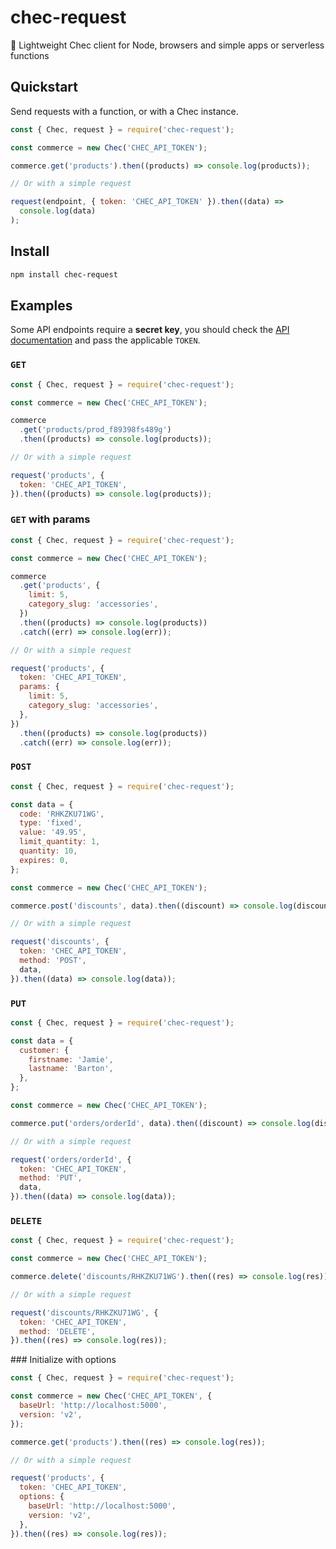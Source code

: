 # chec-request

🔌 Lightweight Chec client for Node, browsers and simple apps or serverless functions

## Quickstart

Send requests with a function, or with a Chec instance.

```js
const { Chec, request } = require('chec-request');

const commerce = new Chec('CHEC_API_TOKEN');

commerce.get('products').then((products) => console.log(products));

// Or with a simple request

request(endpoint, { token: 'CHEC_API_TOKEN' }).then((data) =>
  console.log(data)
);
```

## Install

```bash
npm install chec-request
```

## Examples

Some API endpoints require a **secret key**, you should check the [API documentation](https://commercejs.com/docs/api) and pass the applicable `TOKEN`.

### `GET`

```js
const { Chec, request } = require('chec-request');

const commerce = new Chec('CHEC_API_TOKEN');

commerce
  .get('products/prod_f89398fs489g')
  .then((products) => console.log(products));

// Or with a simple request

request('products', {
  token: 'CHEC_API_TOKEN',
}).then((products) => console.log(products));
```

### `GET` with params

```js
const { Chec, request } = require('chec-request');

const commerce = new Chec('CHEC_API_TOKEN');

commerce
  .get('products', {
    limit: 5,
    category_slug: 'accessories',
  })
  .then((products) => console.log(products))
  .catch((err) => console.log(err));

// Or with a simple request

request('products', {
  token: 'CHEC_API_TOKEN',
  params: {
    limit: 5,
    category_slug: 'accessories',
  },
})
  .then((products) => console.log(products))
  .catch((err) => console.log(err));
```

### `POST`

```js
const { Chec, request } = require('chec-request');

const data = {
  code: 'RHKZKU71WG',
  type: 'fixed',
  value: '49.95',
  limit_quantity: 1,
  quantity: 10,
  expires: 0,
};

const commerce = new Chec('CHEC_API_TOKEN');

commerce.post('discounts', data).then((discount) => console.log(discount));

// Or with a simple request

request('discounts', {
  token: 'CHEC_API_TOKEN',
  method: 'POST',
  data,
}).then((data) => console.log(data));
```

### `PUT`

```js
const { Chec, request } = require('chec-request');

const data = {
  customer: {
    firstname: 'Jamie',
    lastname: 'Barton',
  },
};

const commerce = new Chec('CHEC_API_TOKEN');

commerce.put('orders/orderId', data).then((discount) => console.log(discount));

// Or with a simple request

request('orders/orderId', {
  token: 'CHEC_API_TOKEN',
  method: 'PUT',
  data,
}).then((data) => console.log(data));
```

### `DELETE`

```js
const { Chec, request } = require('chec-request');

const commerce = new Chec('CHEC_API_TOKEN');

commerce.delete('discounts/RHKZKU71WG').then((res) => console.log(res));

// Or with a simple request

request('discounts/RHKZKU71WG', {
  token: 'CHEC_API_TOKEN',
  method: 'DELETE',
}).then((res) => console.log(res));
```

### Initialize with options

```js
const { Chec, request } = require('chec-request');

const commerce = new Chec('CHEC_API_TOKEN', {
  baseUrl: 'http://localhost:5000',
  version: 'v2',
});

commerce.get('products').then((res) => console.log(res));

// Or with a simple request

request('products', {
  token: 'CHEC_API_TOKEN',
  options: {
    baseUrl: 'http://localhost:5000',
    version: 'v2',
  },
}).then((res) => console.log(res));
```
